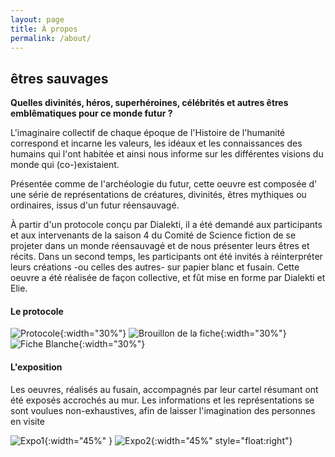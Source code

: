 ```yaml
---
layout: page
title: À propos 
permalink: /about/
---
```


## êtres sauvages

**Quelles divinités, héros, superhéroines, célébrités et autres êtres emblêmatiques pour ce monde futur ?**

L'imaginaire collectif de chaque époque de l'Histoire de l'humanité correspond et incarne les valeurs, les idéaux et les connaissances des humains qui l'ont habitée et ainsi nous informe sur les différentes visions du monde qui (co-)existaient. 


Présentée comme de l'archéologie du futur, cette oeuvre est composée d' une série de représentations de créatures, divinités, êtres mythiques ou ordinaires, issus d'un futur réensauvagé.

À partir d'un protocole conçu par Dialekti, il a été demandé aux participants et aux intervenants de la saison 4 du Comité de Science fiction de se projeter dans un monde réensauvagé et de nous présenter leurs êtres et récits. Dans un second temps, les participants ont été invités à réinterpréter leurs créations -ou celles des autres- sur papier blanc et fusain. Cette oeuvre a été réalisée de façon collective, et fût mise en forme par Dialekti et Elie. 

#### Le protocole

![Protocole](/csf4/images/fiche-x.jpeg){:width="30%"}
![Brouillon de la fiche](/csf4/images/fiche-y.jpeg){:width="30%"}
![Fiche Blanche](/csf4/images/fiche-z.jpeg){:width="30%"}


#### L'exposition

Les oeuvres, réalisés au fusain, accompagnés par leur cartel résumant ont été exposés accrochés au mur. Les informations et les représentations se sont voulues non-exhaustives, afin de laisser l'imagination des personnes en visite 

![Expo1](/csf4/images/accroche2.jpeg){:width="45%" }
![Expo2](/csf4/images/accroche1.png){:width="45%" style="float:right"}


